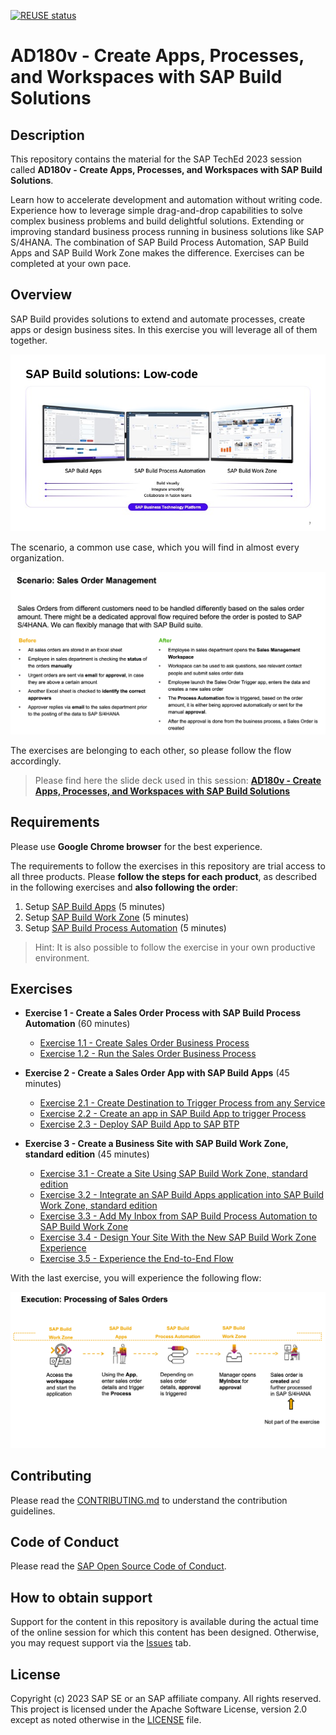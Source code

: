 [![REUSE status](https://api.reuse.software/badge/github.com/SAP-samples/teched2023-AD180v)](https://api.reuse.software/info/github.com/SAP-samples/teched2023-AD180v)

# AD180v - Create Apps, Processes, and Workspaces with SAP Build Solutions

## Description

This repository contains the material for the SAP TechEd 2023 session called **AD180v - Create Apps, Processes, and Workspaces with SAP Build Solutions**.

Learn how to accelerate development and automation without writing code. Experience how to leverage simple drag-and-drop capabilities to solve complex business problems and build delightful solutions. Extending or improving standard business process running in business solutions like SAP S/4HANA. 
The combination of SAP Build Process Automation, SAP Build Apps and SAP Build Work Zone makes the difference. 
Exercises can be completed at your own pace. 

## Overview

SAP Build provides solutions to extend and automate processes, create apps or design business sites. In this exercise you will leverage all of them together.

![1](SAPBuildlowcode.jpeg)

The scenario, a common use case, which you will find in almost every organization.

![2](Scenario.png)

The exercises are belonging to each other, so please follow the flow accordingly.

>Please find here the slide deck used in this session: [**AD180v - Create Apps, Processes, and Workspaces with SAP Build Solutions**](/AD180v.pdf)

## Requirements

Please use **Google Chrome browser** for the best experience.

The requirements to follow the exercises in this repository are trial access to all three products.
Please **follow the steps for each product**, as described in the following exercises and **also following the order**:
1. Setup [SAP Build Apps](exercises/0_Setup_Trial_Landscape/1_build-apps-trial-booster/build-apps-trial-booster.md) (5 minutes)
2. Setup [SAP Build Work Zone](exercises/0_Setup_Trial_Landscape/2_cp-portal-cloud-foundry-getting-started/cp-portal-cloud-foundry-getting-started.md) (5 minutes)
3. Setup [SAP Build Process Automation](exercises/0_Setup_Trial_Landscape/3_spa-subscribe-free-trial/spa-subscribe-free-trial.md) (5 minutes)

>Hint: It is also possible to follow the exercise in your own productive environment.

## Exercises

- **Exercise 1 - Create a Sales Order Process with SAP Build Process Automation** (60 minutes)
    - [Exercise 1.1 - Create Sales Order Business Process](exercises/1_Build_Process_Automation/1_1_spa-academy-salesorder/spa-academy-salesorder.md)
    - [Exercise 1.2 - Run the Sales Order Business Process](exercises/1_Build_Process_Automation/1_2_spa-academy-run-salesorderprocess/spa-academy-run-salesorderprocess.md)
  
- **Exercise 2 - Create a Sales Order App with SAP Build Apps** (45 minutes)
    - [Exercise 2.1 - Create Destination to Trigger Process from any Service](exercises/2_Build_Apps/1_spa-create-service-instance-destination/spa-create-service-instance-destination.md)
    - [Exercise 2.2 - Create an app in SAP Build App to trigger Process](exercises/2_Build_Apps/2_build-apps-workflow-trigger/build-apps-workflow-trigger.md)
    - [Exercise 2.3 - Deploy SAP Build App to SAP BTP](exercises/2_Build_Apps/3_build-apps-deploy/build-apps-deply.md)
  
- **Exercise 3 - Create a Business Site with SAP Build Work Zone, standard edition** (45 minutes)
    - [Exercise 3.1 - Create a Site Using SAP Build Work Zone, standard edition](exercises/3_Build_Work_Zone/1_Create_a_Site_Using_SAP_Build_Work_Zone/Create_a_Site_Using_SAP_Build_Work_Zone.md)
    - [Exercise 3.2 - Integrate an SAP Build Apps application into SAP Build Work Zone, standard edition](exercises/3_Build_Work_Zone/2_Integrate_an_SAP_Build_Apps_application_into_SAPBuildWorkZone/workzone-build-sales-app.md)
    - [Exercise 3.3 - Add My Inbox from SAP Build Process Automation to SAP Build Work Zone](exercises/3_Build_Work_Zone/3_spa-configure-workzone/AddMyInboxWZ.md)
    - [Exercise 3.4 - Design Your Site With the New SAP Build Work Zone Experience](exercises/3_Build_Work_Zone/4_Design_Your_Site_With_the_New_SAP_Build_Work_Zone_Experience/cp-portal-cloud-foundry-spaces-pages.md)
    - [Exercise 3.5 - Experience the End-to-End Flow](exercises/3_Build_Work_Zone/5_EndtoEndRun/Run.md)

With the last exercise, you will experience the following flow:

![3](Scenario2.png)


## Contributing
Please read the [CONTRIBUTING.md](./CONTRIBUTING.md) to understand the contribution guidelines.

## Code of Conduct
Please read the [SAP Open Source Code of Conduct](https://github.com/SAP-samples/.github/blob/main/CODE_OF_CONDUCT.md).

## How to obtain support

Support for the content in this repository is available during the actual time of the online session for which this content has been designed. Otherwise, you may request support via the [Issues](../../issues) tab.

## License
Copyright (c) 2023 SAP SE or an SAP affiliate company. All rights reserved. This project is licensed under the Apache Software License, version 2.0 except as noted otherwise in the [LICENSE](LICENSES/Apache-2.0.txt) file.
